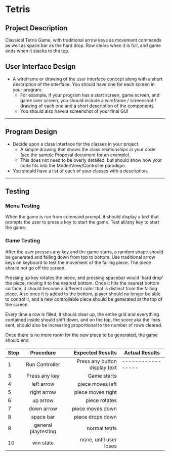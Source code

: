 # Tetris

## Project Description
Classical Tetris Game, with traditional arrow keys as movement commands as well as space bar as the hard drop. Row clears when it is full, and game ends when it stacks to the top.

## User Interface Design

* A wireframe or drawing of the user interface concept along with a short description of the interface. You should have one for each screen in your program.
    * For example, if your program has a start screen, game screen, and game over screen, you should include a wireframe / screenshot / drawing of each one and a short description of the components
    * You should also have a screenshot of your final GUI

***        

## Program Design

* Decide upon a class interface for the classes in your project.
    * A simple drawing that shows the class relationships in your code (see the sample Proposal document for an example).
    * This does not need to be overly detailed, but should show how your code fits into the Model/View/Controller paradigm.
* You should have a list of each of your classes with a description.

***

## Testing

### Menu Testing
When the game is run from command prompt, it should display a text that prompts the user to press a key to start the game.
Test all/any key to start the game.

### Game Testing
After the user presses any key and the game starts, a random shape should be generated and falling down from top to bottom. Use traditional arrow keys on keyboard to test the movement of the falling piece. The piece should not go off the screen.

Pressing up key rotates the piece, and pressing spacebar would 'hard drop' the piece, moving it to the nearest bottom. Once it hits the nearest bottom surface, it should become a different color that is distinct from the falling piece. Also once it is added to the bottom, player should no longer be able to control it, and a new controllable piece should be generated at the top of the screen.

Every time a row is filled, it should clear up, the entire grid and everything contained inside should shift down, and on the top, the score aka the lines sent, should also be increasing proportional to the number of rows cleared.

Once there is no more room for the new piece to be generated, the game should end.

| Step                       | Procedure     | Expected Results  | Actual Results |
| ----------------------     |:-------------:| -----------------:| -------------- |
|  1  | Run Controller       | Press any button display text      | -----------------|
|  3  | Press any key        | Game starts    |                  |
|  4  | left arrow           | piece moves left|                 |
|  5  | right arrow          | piece moves right |               |
|  6  | up arrow             | piece rotates |                   |
|  7  | down arrow           | piece moves down|                 |
|  8  | space bar            | piece drops down|                 |
|  9  | general playtesting  | normal tetris|                     |
|  10  | win state           | none, until user loses |                |


